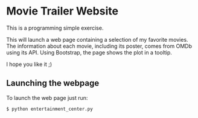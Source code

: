 # Movie Trailer Website
This is a programming simple exercise. 

This will launch a web page containing a selection of my favorite movies. The information about each movie, including its poster, comes from OMDb using its API.
Using Bootstrap, the page shows the plot in a tooltip.

I hope you like it ;)

## Launching the webpage

To launch the web page just run:

```python
$ python entertainment_center.py
```
